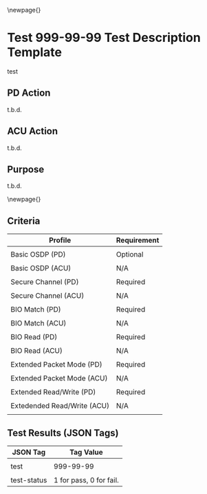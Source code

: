 \newpage{}

Test 999-99-99 Test Description Template
========================================

test

PD Action
---------

t.b.d.

ACU Action
----------

t.b.d.

Purpose
-------

t.b.d.

\newpage{}

Criteria
--------

| Profile                    | Requirement |
| -------                    | ----------- |
|         |             |
| Basic OSDP (PD) | Optional |
|                             |         |
| Basic OSDP (ACU) | N/A     |
|                             |         |
| Secure Channel (PD) | Required |
|                             |         |
| Secure Channel (ACU) | N/A |
|                             |         |
| BIO Match (PD)       | Required |
|                             |         |
| BIO Match (ACU)      | N/A      |
|                             |         |
| BIO Read (PD)        | Required |
|                             |         |
| BIO Read (ACU)       | N/A      |
|                             |         |
| Extended Packet Mode (PD) | Required |
|                             |         |
| Extended Packet Mode (ACU) | N/A     |
|                             |         |
| Extended Read/Write (PD)   | Required |
|                             |         |
| Extedended Read/Write (ACU) | N/A     |
|                             |         |

Test Results (JSON Tags)
------------------------

| JSON Tag | Tag Value |
| -------- | --------- |
|          |           |
| test        | 999-99-99               |
|             |                         |
| test-status | 1 for pass, 0 for fail. |
